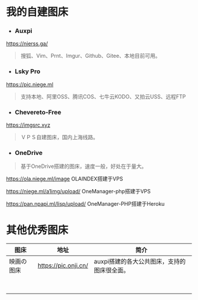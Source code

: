 # 我的自建图床

- ### Auxpi

https://nierss.ga/

> 搜狐、Vim、Prnt、Imgur、Github、Gitee、本地目前可用。

- ###  Lsky Pro

https://pic.niege.ml

> 支持本地、阿里OSS、腾讯COS、七牛云KODO、又拍云USS、远程FTP

- ### Chevereto-Free

https://imgsrc.xyz

> ＶＰＳ自建图床，国内上海线路。

- ### OneDrive

> 基于OneDrive搭建的图床，速度一般，好处在于量大。

https://ola.niege.ml/image    OLAINDEX搭建于VPS

https://niege.ml/a1img/upload/  OneManager-php搭建于VPS

https://pan.npapi.ml/lisp/upload/  OneManager-PHP搭建于Heroku

# 其他优秀图床



| 图床       | 地址                 | 简介                                        |
| ---------- | -------------------- | ------------------------------------------- |
| 映画の图床 | https://pic.onji.cn/ | auxpi搭建的各大公共图床，支持的图床很全面。 |
|            |                      |                                             |
|            |                      |                                             |
|            |                      |                                             |
|            |                      |                                             |
|            |                      |                                             |
|            |                      |                                             |
|            |                      |                                             |
|            |                      |                                             |

